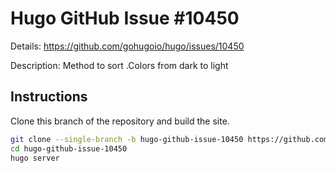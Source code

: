 # Hugo GitHub Issue #10450

Details: <https://github.com/gohugoio/hugo/issues/10450>

Description: Method to sort .Colors from dark to light

## Instructions

Clone this branch of the repository and build the site.

```bash
git clone --single-branch -b hugo-github-issue-10450 https://github.com/jmooring/hugo-testing hugo-github-issue-10450
cd hugo-github-issue-10450
hugo server
```
